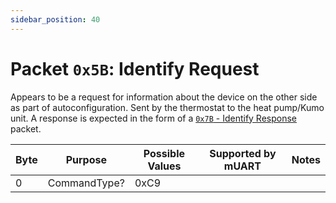 ```yaml
---
sidebar_position: 40
---
```


# Packet `0x5B`: Identify Request

Appears to be a request for information about the device on the other side as part of autoconfiguration. Sent by the 
thermostat to the heat pump/Kumo unit. A response is expected in the form of a
[`0x7B` - Identify Response](0x7B-identify-response) packet.

| Byte | Purpose      | Possible Values | Supported by mUART | Notes |
|------|--------------|-----------------|--------------------|-------|
| 0    | CommandType? | 0xC9            |                    |       |
